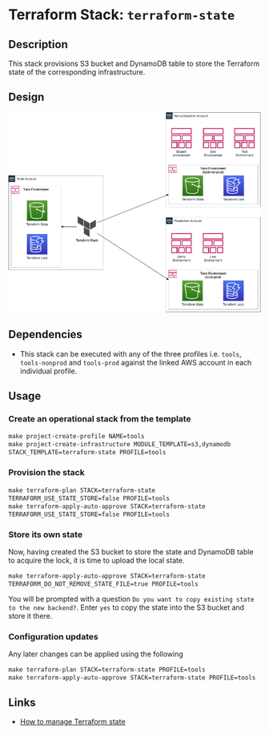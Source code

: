 # Terraform Stack: `terraform-state`

## Description

This stack provisions S3 bucket and DynamoDB table to store the Terraform state of the corresponding infrastructure.

## Design

![This VPC Architecture](diagram.png)

## Dependencies

- This stack can be executed with any of the three profiles i.e. `tools`, `tools-nonprod` and `tools-prod` against the linked AWS account in each individual profile.

## Usage

### Create an operational stack from the template

    make project-create-profile NAME=tools
    make project-create-infrastructure MODULE_TEMPLATE=s3,dynamodb STACK_TEMPLATE=terraform-state PROFILE=tools

### Provision the stack

    make terraform-plan STACK=terraform-state TERRAFORM_USE_STATE_STORE=false PROFILE=tools
    make terraform-apply-auto-approve STACK=terraform-state TERRAFORM_USE_STATE_STORE=false PROFILE=tools

### Store its own state

Now, having created the S3 bucket to store the state and DynamoDB table to acquire the lock, it is time to upload the local state.

    make terraform-apply-auto-approve STACK=terraform-state TERRAFORM_DO_NOT_REMOVE_STATE_FILE=true PROFILE=tools

You will be prompted with a question `Do you want to copy existing state to the new backend?`. Enter `yes` to copy the state into the S3 bucket and store it there.

### Configuration updates

Any later changes can be applied using the following

    make terraform-plan STACK=terraform-state PROFILE=tools
    make terraform-apply-auto-approve STACK=terraform-state PROFILE=tools

## Links

- [How to manage Terraform state](https://blog.gruntwork.io/how-to-manage-terraform-state-28f5697e68fa)
